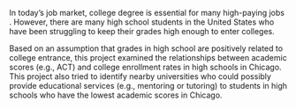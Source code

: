 In today’s job market, college degree is essential for many high-paying jobs . 
However, there are many high school students in the United States who have been struggling to keep their grades high enough to enter colleges. 

Based on an assumption that grades in high school are positively related to college entrance, this project examined the relationships between academic scores (e.g., ACT) and college enrollment rates in high schools in Chicago. 
This project also tried to identify nearby universities who could possibly provide educational services (e.g., mentoring or tutoring) to students in high schools who have the lowest academic scores in Chicago. 
